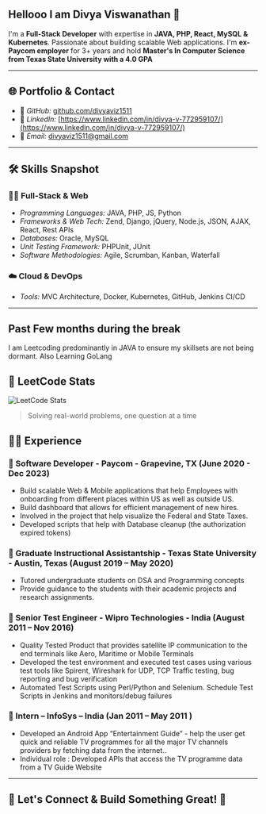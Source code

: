 ## Hellooo I am Divya Viswanathan 👋

I'm a **Full-Stack Developer** with expertise in **JAVA, PHP, React, MySQL & Kubernetes**. Passionate about building scalable Web applications. 
I'm **ex-Paycom employer** for 3+ years and hold **Master's In Computer Science from Texas State University with a 4.0 GPA** 

---

## 🌐 Portfolio & Contact  

- 🔗 *GitHub:* [github.com/divyaviz1511](https://github.com/divyaviz1511)  
- 💼 *LinkedIn:* [https://www.linkedin.com/in/divya-v-772959107/](https://www.linkedin.com/in/divya-v-772959107/)  
- 📩 *Email:* [divyaviz1511@gmail.com](mailto:divyaviz1511@gmail.com)  

---

## 🛠️ Skills Snapshot  

### 🧑‍💻 Full-Stack & Web  
- *Programming Languages:* JAVA, PHP, JS, Python 
- *Frameworks & Web Tech:* Zend, Django, jQuery, Node.js, JSON, AJAX, React, Rest APIs  
- *Databases:* Oracle, MySQL
- *Unit Testing Framework:* PHPUnit, JUnit
- *Software Methodologies:* Agile, Scrumban, Kanban, Waterfall 

### ☁️ Cloud & DevOps  
- *Tools:* MVC Architecture, Docker, Kubernetes, GitHub, Jenkins CI/CD  

---

## Past Few months during the break
I am Leetcoding predominantly in JAVA to ensure my skillsets are not being dormant. Also Learning GoLang

## 🧠 LeetCode Stats  

![LeetCode Stats](https://leetcard.jacoblin.cool/divyaviz?theme=dark&font=Source+Code+Pro&ext=heatmap)  
> Solving real-world problems, one question at a time 

## 👨‍💼 Experience  

### 🚀 Software Developer - Paycom - Grapevine, TX  (June 2020 - Dec 2023)  
- Build scalable Web & Mobile applications that help Employees with onboarding from different places within US as well as outside US.
- Build dashboard that allows for efficient management of new hires.
- Involved in the project that help visualize the Federal and State Taxes.
- Developed scripts that help with Database cleanup (the authorization expired tokens) 

### 🤖 Graduate Instructional Assistantship - Texas State University - Austin, Texas (August 2019 – May 2020) 
- Tutored undergraduate students on DSA and Programming concepts  
- Provide guidance to the students with their academic projects and research assignments.  

### 🎨 Senior Test Engineer - Wipro Technologies - India (August 2011 – Nov 2016)  
- Quality Tested Product that provides satellite IP communication to the end terminals like Aero, Maritime or Mobile Terminals  
- Developed the test environment and executed test cases using various test tools like Spirent, Wireshark for UDP, TCP Traffic testing, bug reporting and bug verification
- Automated Test Scripts using Perl/Python and Selenium. Schedule Test Scripts in Jenkins and monitors/debug failures  

### 🎨 Intern – InfoSys – India	 (Jan 2011 – May 2011 )  
- Developed an Android App “Entertainment Guide” - help the user get quick and reliable TV programmes for all the major TV channels providers by fetching data from the internet..
- Individual role : Developed APIs that access the TV programme data from a TV Guide Website 

---


## 🤝 Let's Connect & Build Something Great! 🚀

